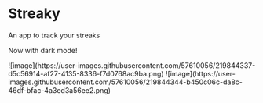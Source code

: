 # Streaky
An app to track your streaks

Now with dark mode!
<div>
![image](https://user-images.githubusercontent.com/57610056/219844337-d5c56914-af27-4135-8336-f7d0768ac9ba.png)
![image](https://user-images.githubusercontent.com/57610056/219844344-b450c06c-da8c-46df-bfac-4a3ed3a56ee2.png)

